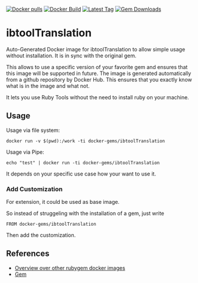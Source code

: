 [![Docker pulls](https://img.shields.io/docker/pulls/rubygem/ibtoolTranslation.svg)](https://hub.docker.com/r/rubygem/ibtoolTranslation/)
[![Docker Build](https://img.shields.io/docker/automated/rubygem/ibtoolTranslation.svg)](https://hub.docker.com/r/rubygem/ibtoolTranslation/)
[![Latest Tag](https://img.shields.io/github/tag/docker-rubygem/ibtoolTranslation.svg)](https://hub.docker.com/r/rubygem/ibtoolTranslation/)
[![Gem Downloads](https://img.shields.io/gem/dt/ibtoolTranslation.svg)](https://rubygems.org/gems/ibtoolTranslation/)
# ibtoolTranslation

Auto-Generated Docker image for ibtoolTranslation to allow simple usage without installation.
It is in sync with the original gem.

This allows to use a specific version of your favorite gem and ensures that this image will be supported in future.
The image is generated automatically from a github repository by Docker Hub.
This ensures that you exactly know what is in the image and what not.

It lets you use Ruby Tools without the need to install ruby on your machine.

## Usage

Usage via file system:

`docker run -v $(pwd):/work -ti docker-gems/ibtoolTranslation`

Usage via Pipe:

`echo "test" | docker run -ti docker-gems/ibtoolTranslation`

It depends on your specific use case how your want to use it.

### Add Customization

For extension, it could be used as base image.

So instead of struggeling with the installation of a gem, just write

`FROM docker-gems/ibtoolTranslation`

Then add the customization.

## References

 - [Overview over other rubygem docker images](https://github.com/thinkbot/docker-rubygem)
 - [Gem](https://rubygems.org/gems/ibtoolTranslation/)
